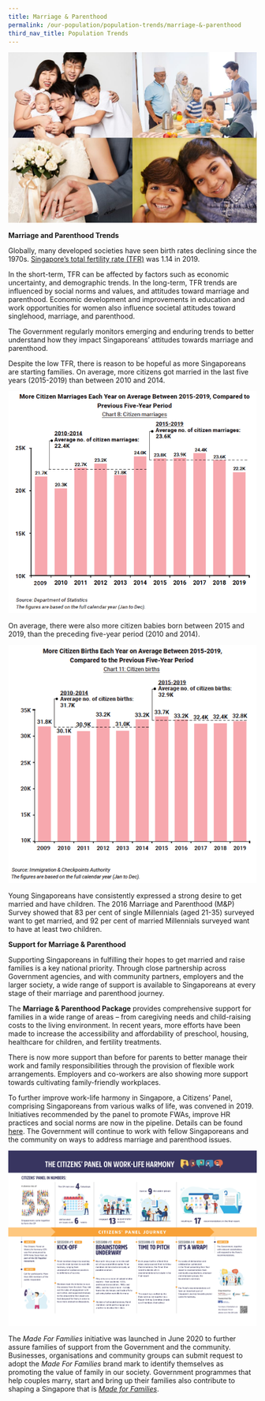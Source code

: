 ```yaml
---
title: Marriage & Parenthood
permalink: /our-population/population-trends/marriage-&-parenthood
third_nav_title: Population Trends
---
```


![Family collage](/images/stock-image-19.JPG)

**Marriage and Parenthood Trends**

Globally, many developed societies have seen birth rates declining since the 1970s. [Singapore’s total fertility rate (TFR)](https://www.singstat.gov.sg/modules/infographics/total-fertility-rate) was 1.14 in 2019.

In the short-term, TFR can be affected by factors such as economic uncertainty, and demographic trends. In the long-term, TFR trends are influenced by social norms and values, and attitudes toward marriage and parenthood. Economic development and improvements in education and work opportunities for women also influence societal attitudes toward singlehood, marriage, and parenthood. 

The Government regularly monitors emerging and enduring trends to better understand how they impact Singaporeans’ attitudes towards marriage and parenthood.
 
Despite the low TFR, there is reason to be hopeful as more Singaporeans are starting families. On average, more citizens got married in the last five years (2015-2019) than between 2010 and 2014.

![Citizen marriages chart](/images/chart-8.png)

On average, there were also more citizen babies born between 2015 and 2019, than the preceding five-year period (2010 and 2014).

![Citizen births chart](/images/chart-11.png)
  
Young Singaporeans have consistently expressed a strong desire to get married and have children. The 2016 Marriage and Parenthood (M&P) Survey showed that 83 per cent of single Millennials (aged 21-35) surveyed want to get married, and 92 per cent of married Millennials surveyed want to have at least two children.

**Support for Marriage & Parenthood**

Supporting Singaporeans in fulfilling their hopes to get married and raise families is a key national priority. Through close partnership across Government agencies, and with community partners, employers and the larger society, a wide range of support is available to Singaporeans at every stage of their marriage and parenthood journey. 

The **Marriage & Parenthood Package** provides comprehensive support for families in a wide range of areas – from caregiving needs and child-raising costs to the living environment. In recent years, more efforts have been made to increase the accessibility and affordability of preschool, housing, healthcare for children, and fertility treatments. 

There is now more support than before for parents to better manage their work and family responsibilities through the provision of flexible work arrangements. Employers and co-workers are also showing more support towards cultivating family-friendly workplaces. 

To further improve work-life harmony in Singapore, a Citizens’ Panel, comprising Singaporeans from various walks of life, was convened in 2019. Initiatives recommended by the panel to promote FWAs, improve HR practices and social norms are now in the pipeline. Details can be found [here](https://www.ideas.gov.sg/public/CitizensPanel_WorkLifeHarmony). The Government will continue to work with fellow Singaporeans and the community on ways to address marriage and parenthood issues.

![Citizens' Panel infographic](/images/CP-2019-infographic.jpg)

The *Made For Families* initiative was launched in June 2020 to further assure families of support from the Government and the community. Businesses, organisations and community groups can submit request to adopt the *Made For Families* brand mark to identify themselves as promoting the value of family in our society. Government programmes that help couples marry, start and bring up their families also contribute to shaping a Singapore that is [*Made for Families*](https://www.go.gov.sg/MadeForFamilies). 

